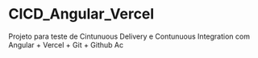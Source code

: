 # CICD_Angular_Vercel
Projeto para teste de Cintunuous Delivery e Contunuous Integration com Angular + Vercel + Git + Github Ac
